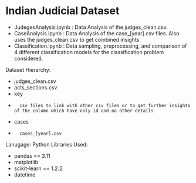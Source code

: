 # Indian Judicial Dataset

- JudegesAnalysis.ipynb : Data Analysis of the judges_clean.csv.
- CaseAnalysis.ipynb : Data Analysis of the case_[year].csv files. Also uses the judges_clean.csv to get combined insights.
- Classification.ipynb : Data sampling, preprocessing, and comparison of 4 different classification models for the classification problem considered.


Dataset Hierarchy:
- judges_clean.csv
- acts_sections.csv
- key
-       csv files to link with other csv files or to get further insights of the column which have only id and no other details
- cases
-       cases_[year].csv


Lanugage: Python
Libraries Used:
- pandas == 3.11
- matplotlib
- scikit-learn == 1.2.2
- datetime
